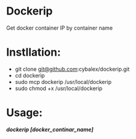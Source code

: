 # Dockerip
Get docker container IP by container name

# Instllation:
* git clone git@github.com:cybalex/dockerip.git
* cd dockerip
* sudo mcp dockerip /usr/local/dockerip
* sudo chmod +x /usr/local/dockerip

# Usage:
***dockerip [docker_continar_name]***
